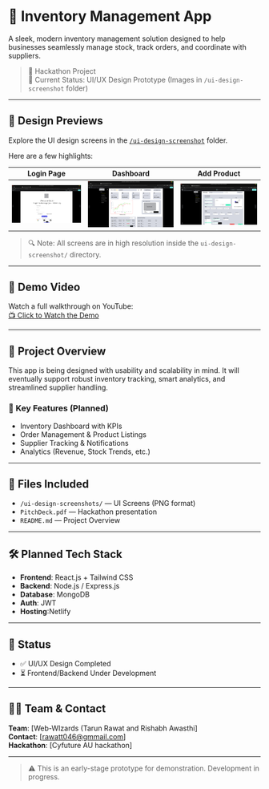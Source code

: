 # 🧾 Inventory Management App

A sleek, modern inventory management solution designed to help businesses seamlessly manage stock, track orders, and coordinate with suppliers.

> 🚀 Hackathon Project  
> 📁 Current Status: UI/UX Design Prototype (Images in `/ui-design-screenshot` folder)

---

## 📸 Design Previews

Explore the UI design screens in the [`/ui-design-screenshot`](/ui-design-screenshot/) folder.

Here are a few highlights:

| Login Page | Dashboard | Add Product |
|------------|-----------|-------------|
| ![Login](ui-design-screenshot/login-page.png) | ![Dashboard](ui-design-screenshot/dashboard-page.png) | ![Add Product](ui-design-screenshot/add-product-page.png) |

> 🔍 Note: All screens are in high resolution inside the `ui-design-screenshot/` directory.

---

## 🎥 Demo Video

Watch a full walkthrough on YouTube:  
[📺 Click to Watch the Demo](https://youtu.be/wZopShMKPls)

---

## 📑 Project Overview

This app is being designed with usability and scalability in mind. It will eventually support robust inventory tracking, smart analytics, and streamlined supplier handling.

### 🔧 Key Features (Planned)

- Inventory Dashboard with KPIs  
- Order Management & Product Listings  
- Supplier Tracking & Notifications  
- Analytics (Revenue, Stock Trends, etc.)  

---

## 📂 Files Included

- `/ui-design-screenshots/` — UI Screens (PNG format)
- `PitchDeck.pdf` — Hackathon presentation
- `README.md` — Project Overview

---

## 🛠️ Planned Tech Stack

- **Frontend**: React.js + Tailwind CSS  
- **Backend**: Node.js / Express.js  
- **Database**: MongoDB
- **Auth**: JWT   
- **Hosting**:Netlify  

---

## 🧠 Status

- ✅ UI/UX Design Completed
- ⏳ Frontend/Backend Under Development

---


## 🧑‍💻 Team & Contact

**Team**: [Web-WIzards (Tarun Rawat and Rishabh Awasthi]  
**Contact**: [rawatt046@gmmail.com]  
**Hackathon**: [Cyfuture AU hackathon]

---

> ⚠️ This is an early-stage prototype for demonstration. Development in progress.
